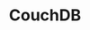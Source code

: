 ---
title: CouchDB
categories:
  - nosql-database
docs:
  - id: dotnet
    url: https://www.nuget.org/packages/Testcontainers.CouchDb
    example: |
      ```csharp
      var couchDbContainer = new CouchDbBuilder()
        .WithImage("couchdb:3.3")
        .Build();
      await couchDbContainer.StartAsync();
      ```
description: |
  CouchDB is an open-source document-oriented NoSQL clustered database that allows you to run a single logical database server on any number of servers or VM.
---